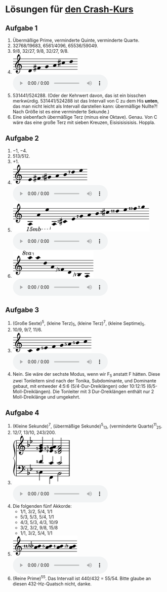 # Lösungen für [den Crash-Kurs](crash.md)

## Aufgabe 1

1. Übermäßige Prime, verminderte Quinte, verminderte Quarte.
2. 32768/19683, 6561/4096, 65536/59049.
3. 9/8, 32/27, 9/8, 32/27, 9/8.
4. <img src="../assets/solutions/pentatonic.png" alt="D–Fis–G–A–Cis–D"> <audio controls><source src="../assets/solutions/pentatonic.mp3" type="audio/mpeg"></audio>
5. 531441/524288. (Oder der Kehrwert davon, das ist ein bisschen merkwürdig. 531441/524288 ist das Intervall von C zu dem His **unten**, das man nicht leicht als Intervall darstellen kann: übermäßige Nullte?! Nach Größe ist es eine verminderte Sekunde.)
6. Eine siebenfach übermäßige Terz (minus eine Oktave). Genau. Von C wäre das eine große Terz mit sieben Kreuzen, Eisisisisisisis. Hoppla.

## Aufgabe 2

1. −1, −4.
2. 513/512.
3. +1.
4. <img src="../assets/solutions/seven-limit.png" alt="E–Fis–Gis5–A–H–D7–E"> <audio controls><source src="../assets/solutions/seven-limit.mp3" type="audio/mpeg"></audio>
5. <img src="../assets/solutions/overtone-long.png" alt="A–A–E–A–Cis5–E–G7–A–H–Cis5–D11–E–F13–G7"> <audio controls><source src="../assets/solutions/overtone-long.mp3" type="audio/mpeg"></audio>
6. <img src="../assets/solutions/undertone.png" alt="A–A–D–A–F-5–D–H-7–A"> <audio controls><source src="../assets/solutions/undertone.mp3" type="audio/mpeg"></audio>

## Aufgabe 3

1. (Große Sexte)<sup>5</sup>, (kleine Terz)<sub>5</sub>, (kleine Terz)<sup>7</sup>, (kleine Septime)<sub>5</sub>.
2. 10/9, 9/7, 11/6.
3. <img src="../assets/solutions/just-major.png" alt="C–D–E5–F–G–A5–H5–C"> <audio controls><source src="../assets/solutions/just-major.mp3" type="audio/mpeg"></audio>
4. Nein. Sie wäre der sechste Modus, wenn wir F<sub>5</sub> anstatt F hätten. Diese zwei Tonleitern sind nach der Tonika, Subdominante, und Dominante gebaut, mit entweder 4:5:6 (5/4-Dur-Dreiklängen) oder 10:12:15 (6/5-Moll-Dreiklängen). Die Tonleiter mit 3 Dur-Dreiklängen enthält nur 2 Moll-Dreiklänge und umgekehrt.

## Aufgabe 4

1. (Kleine Sekunde)<sup>7</sup>, (übermäßige Sekunde)<sup>5</sup><sub>13</sub>, (verminderte Quarte)<sup>11</sup><sub>25</sub>.
2. 12/7, 13/10, 243/200.
3. <img src="../assets/solutions/ii-v-i.png" alt="C5–D5–Es–G5–B, F–C1–Es7–F–A5, B–C–D5–F–A5"> <audio controls><source src="../assets/solutions/ii-v-i.mp3" type="audio/mpeg"></audio>
4. Die folgenden fünf Akkorde:
	- 1/1, 3/2, 5/4, 1/1
	- 5/3, 5/3, 5/4, 1/1
	- 4/3, 5/3, 4/3, 10/9
	- 3/2, 3/2, 9/8, 15/8
	- 1/1, 3/2, 5/4, 1/1
5. <img src="../assets/solutions/seconds.png" alt="A–♭11-5, A–H5, A–H, A–H-7"> <audio controls><source src="../assets/crash/seconds.mp3" type="audio/mpeg"></audio>
6. (Reine Prime)<sup>55</sup>. Das Intervall ist 440/432 = 55/54. Bitte glaube an diesen 432-Hz-Quatsch nicht, danke.
